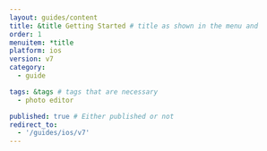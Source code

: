 ```yaml
---
layout: guides/content
title: &title Getting Started # title as shown in the menu and 
order: 1
menuitem: *title
platform: ios
version: v7
category: 
  - guide

tags: &tags # tags that are necessary
  - photo editor 

published: true # Either published or not 
redirect_to:
  - '/guides/ios/v7'
---
```

